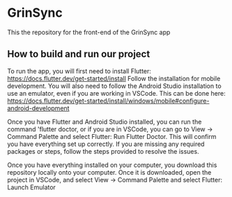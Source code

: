 # GrinSync
This the repository for the front-end of the GrinSync app

## How to build and run our project

To run the app, you will first need to install Flutter: https://docs.flutter.dev/get-started/install
Follow the installation for mobile development.
You will also need to follow the Android Studio installation to use an emulator, even if you are working in VSCode.
This can be done here: https://docs.flutter.dev/get-started/install/windows/mobile#configure-android-development

Once you have Flutter and Android Studio installed, you can run the command 'flutter doctor, or if you are in VSCode, you can go to View -> Command Palette and select Flutter: Run Flutter Doctor.
This will confirm you have everything set up correctly. If you are missing any required packages or steps, follow the steps provided to resolve the issues.

Once you have everything installed on your computer, you download this repository locally onto your computer.
Once it is downloaded, open the project in VSCode, and select View -> Command Palette and select Flutter: Launch Emulator
